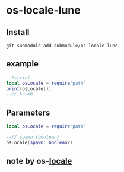# os-locale-lune

## Install
```
git submodule add submodule/os-locale-lune
```

## example
```lua
--!strict
local osLocale = require'path'
print(osLocale())
--// ko-KR
```

## Parameters
```lua
local osLocale = require'path'

--// spawn (boolean)
osLocale(spawn: boolean?)
```

## note by os-[locale](https://github.com/sindresorhus/os-locale)